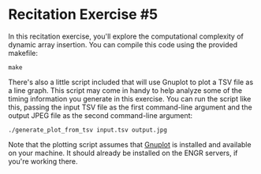 # Recitation Exercise \#5

In this recitation exercise, you'll explore the computational complexity of dynamic array insertion.  You can compile this code using the provided makefile:
```
make
```

There's also a little script included that will use Gnuplot to plot a TSV file as a line graph.  This script may come in handy to help analyze some of the timing information you generate in this exercise.  You can run the script like this, passing the input TSV file as the first command-line argument and the output JPEG file as the second command-line argument:
```
./generate_plot_from_tsv input.tsv output.jpg
```

Note that the plotting script assumes that [Gnuplot](http://www.gnuplot.info/) is installed and available on your machine.  It should already be installed on the ENGR servers, if you're working there.
